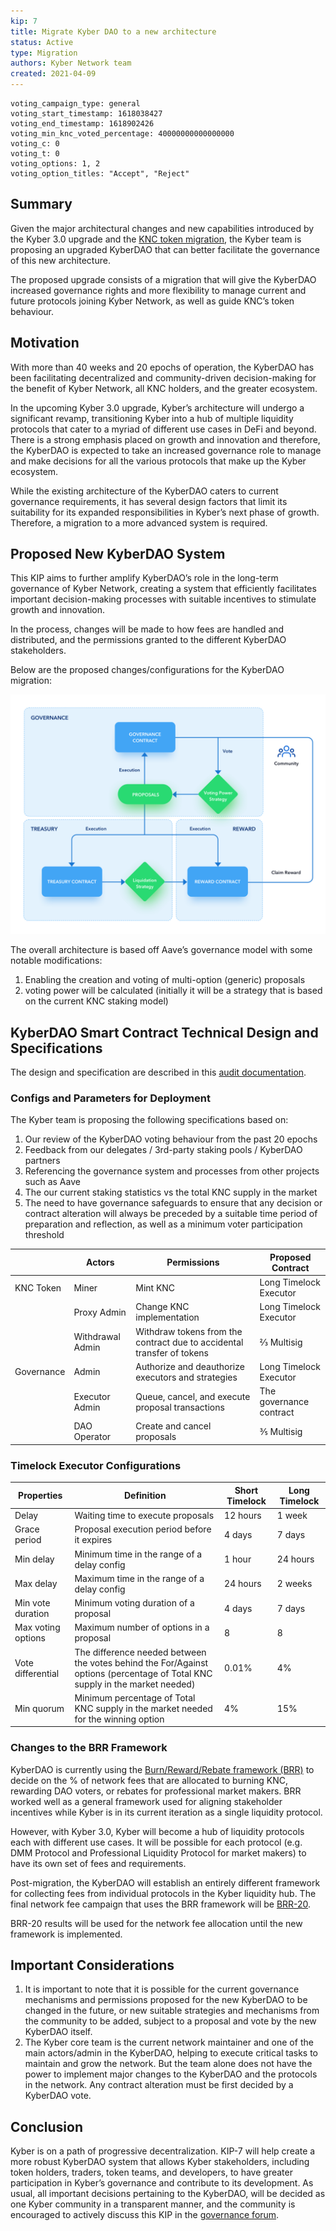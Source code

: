 ```yaml
---
kip: 7
title: Migrate Kyber DAO to a new architecture
status: Active
type: Migration
authors: Kyber Network team
created: 2021-04-09
---
```



```
voting_campaign_type: general
voting_start_timestamp: 1618038427
voting_end_timestamp: 1618902426
voting_min_knc_voted_percentage: 40000000000000000
voting_c: 0
voting_t: 0
voting_options: 1, 2
voting_option_titles: "Accept", "Reject"
```

## Summary

Given the major architectural changes and new capabilities introduced by the Kyber 3.0 upgrade and the [KNC token migration](https://github.com/KyberNetwork/KIPs/blob/master/KIPs/kip-6.md), the Kyber team is proposing an upgraded KyberDAO that can better facilitate the governance of this new architecture.

The proposed upgrade consists of a migration that will give the KyberDAO increased governance rights and more flexibility to manage current and future protocols joining Kyber Network, as well as guide KNC’s token behaviour.

## Motivation

With more than 40 weeks and 20 epochs of operation, the KyberDAO has been facilitating decentralized and community-driven decision-making for the benefit of Kyber Network, all KNC holders, and the greater ecosystem.

In the upcoming Kyber 3.0 upgrade, Kyber’s architecture will undergo a significant revamp, transitioning Kyber into a hub of multiple liquidity protocols that cater to a myriad of different use cases in DeFi and beyond. There is a strong emphasis placed on growth and innovation and therefore, the KyberDAO is expected to take an increased governance role to manage and make decisions for all the various protocols that make up the Kyber ecosystem.

While the existing architecture of the KyberDAO caters to current governance requirements, it has several design factors that limit its suitability for its expanded responsibilities in Kyber’s next phase of growth. Therefore, a migration to a more advanced system is required.

## Proposed New KyberDAO System

This KIP aims to further amplify KyberDAO’s role in the long-term governance of Kyber Network, creating a system that efficiently facilitates important decision-making processes with suitable incentives to stimulate growth and innovation.

In the process, changes will be made to how fees are handled and distributed, and the permissions granted to the different KyberDAO stakeholders.

Below are the proposed changes/configurations for the KyberDAO migration:

![DAO architecture](https://raw.githubusercontent.com/KyberNetwork/dao_sc/katana/kyber-gov-architecture.png)

The overall architecture is based off Aave’s governance model with some notable modifications:
1. Enabling the creation and voting of multi-option (generic) proposals
2. voting power will be calculated (initially it will be a strategy that is based on the current KNC staking model)

## KyberDAO Smart Contract Technical Design and Specifications

The design and specification are described in this [audit documentation](https://docs.google.com/document/d/1XjSXI1dWkCJC7PmRzZN_mNhe6YY32pgWPGZRuvefc9U/edit?usp=sharing).

### Configs and Parameters for Deployment

The Kyber team is proposing the following specifications based on:
1. Our review of the KyberDAO voting behaviour from the past 20 epochs 
2. Feedback from our delegates / 3rd-party staking pools / KyberDAO partners
3. Referencing the governance system and processes from other projects such as Aave
4. The our current staking statistics vs the total KNC supply in the market
5. The need to have governance safeguards to ensure that any decision or contract alteration will always be preceded by a suitable time period of preparation and reflection, as well as a minimum voter participation threshold

|            | Actors           | Permissions                                                            | Proposed Contract       |
|------------|------------------|------------------------------------------------------------------------|-------------------------|
| KNC Token  | Miner            | Mint KNC                                                               | Long Timelock Executor  |
|            | Proxy Admin      | Change KNC implementation                                              | Long Timelock Executor  |
|            | Withdrawal Admin | Withdraw tokens from the contract due to accidental transfer of tokens | ⅔ Multisig              |
| Governance | Admin            | Authorize and deauthorize executors and strategies                     | Long Timelock Executor  |
|            | Executor Admin   | Queue, cancel, and execute proposal transactions                       | The governance contract |
|            | DAO Operator     | Create and cancel proposals                                            | ⅗ Multisig              |

### Timelock Executor Configurations

| Properties          | Definition                                                                                                                   | Short Timelock | Long Timelock |
|---------------------|------------------------------------------------------------------------------------------------------------------------------|----------------|---------------|
| Delay               | Waiting time to execute proposals                                                                                            | 12 hours       | 1 week        |
| Grace period        | Proposal execution period before it expires                                                                                  | 4 days         | 7 days        |
| Min delay           | Minimum time in the range of a delay config                                                                                  | 1 hour         | 24 hours      |
| Max delay           | Maximum time in the range of a delay config                                                                                  | 24 hours       | 2 weeks       |
| Min vote duration   | Minimum voting duration of a proposal                                                                                        | 4 days         | 7 days        |
| Max voting options  | Maximum number of options in a proposal                                                                                      | 8              | 8             |
| Vote differential   | The difference needed between the votes behind the For/Against options (percentage of Total KNC supply in the market needed) | 0.01%          | 4%            |
| Min quorum          | Minimum percentage of Total KNC supply in the market needed for the winning option                                           | 4%             | 15%           |

### Changes to the BRR Framework

KyberDAO is currently using the [Burn/Reward/Rebate framework (BRR)](https://github.com/KyberNetwork/KIPs/blob/master/KIPs/kip-2.md) to decide on the % of network fees that are allocated to burning KNC, rewarding DAO voters, or rebates for professional market makers. BRR worked well as a general framework used for aligning stakeholder incentives while Kyber is in its current iteration as a single liquidity protocol.

However, with Kyber 3.0, Kyber will become a hub of liquidity protocols each with different use cases. It will be possible for each protocol (e.g. DMM Protocol and Professional Liquidity Protocol for market makers) to have its own set of fees and requirements.

Post-migration, the KyberDAO will establish an entirely different framework for collecting fees from individual protocols in the Kyber liquidity hub. The final network fee campaign that uses the BRR framework will be [BRR-20](https://kyber.org/proposal/25).

BRR-20 results will be used for the network fee allocation until the new framework is implemented.

## Important Considerations

1. It is important to note that it is possible for the current governance mechanisms and permissions proposed for the new KyberDAO to be changed in the future, or new suitable strategies and mechanisms from the community to be added, subject to a proposal and vote by the new KyberDAO itself.
2. The Kyber core team is the current network maintainer and one of the main actors/admin in the KyberDAO, helping to execute critical tasks to maintain and grow the network. But the team alone does not have the power to implement major changes to the KyberDAO and the protocols in the network. Any contract alteration must be first decided by a KyberDAO vote.

## Conclusion

Kyber is on a path of progressive decentralization. KIP-7 will help create a more robust KyberDAO system that allows Kyber stakeholders, including token holders, traders, token teams, and developers, to have greater participation in Kyber’s governance and contribute to its development. As usual, all important decisions pertaining to the KyberDAO, will be decided as one Kyber community in a transparent manner, and the community is encouraged to actively discuss this KIP in the [governance forum](https://gov.kyber.org/).

